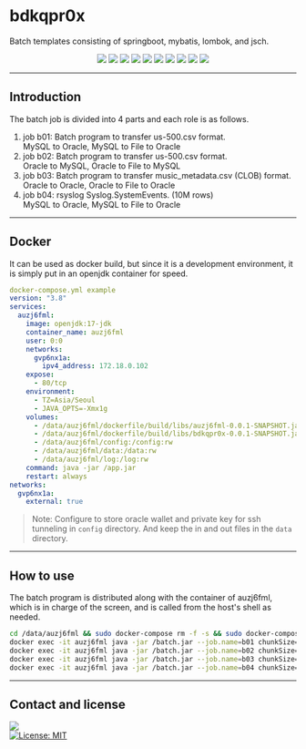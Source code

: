 # bdkqpr0x
Batch templates consisting of springboot, mybatis, lombok, and jsch.<br>
<div align=center> 
  <img src="https://img.shields.io/badge/oracle-F80000?style=flat-square&logo=oracle&logoColor=white">
  <img src="https://img.shields.io/badge/mysql-4479A1?style=flat-square&logo=mysql&logoColor=white">
  <img src="https://img.shields.io/badge/java-007396?style=flat-square&logo=java&logoColor=white">
  <img src="https://img.shields.io/badge/springboot-6DB33F?style=flat-square&logo=springboot&logoColor=white">
  <img src="https://img.shields.io/badge/jenkins-D24939?style=flat-square&logo=jenkins&logoColor=white">
  <img src="https://img.shields.io/badge/gradle-02303A?style=flat-square&logo=gradle&logoColor=white">
  <img src="https://img.shields.io/badge/github-181717?style=flat-square&logo=github&logoColor=white">
  <img src="https://img.shields.io/badge/rocky linux-10B981?style=flat-square&logo=rocky linux&logoColor=white">
  <img src="https://img.shields.io/badge/docker-2496ED?style=flat-square&logo=docker&logoColor=white">
  <img src="https://img.shields.io/badge/oraclecloud-F80000?style=flat-square&logo=icloud&logoColor=white">
  <br>
</div>

* * *

## Introduction
The batch job is divided into 4 parts and each role is as follows.
1. job b01: Batch program to transfer us-500.csv format.<br>
    MySQL to Oracle, MySQL to File to Oracle
2. job b02: Batch program to transfer us-500.csv format.<br>
    Oracle to MySQL, Oracle to File to MySQL
3. job b03: Batch program to transfer music_metadata.csv (CLOB) format.<br>
    Oracle to Oracle, Oracle to File to Oracle
4. job b04: rsyslog Syslog.SystemEvents. (10M rows)<br>
    MySQL to Oracle, MySQL to File to Oracle

* * *

## Docker
It can be used as docker build, but since it is a development environment, it is simply put in an openjdk container for speed.
```yml
docker-compose.yml example
version: "3.8"
services:
  auzj6fml:
    image: openjdk:17-jdk
    container_name: auzj6fml
    user: 0:0
    networks:
      gvp6nx1a:
        ipv4_address: 172.18.0.102
    expose:
      - 80/tcp
    environment:
      - TZ=Asia/Seoul
      - JAVA_OPTS=-Xmx1g
    volumes:
      - /data/auzj6fml/dockerfile/build/libs/auzj6fml-0.0.1-SNAPSHOT.jar:/app.jar:rw
      - /data/auzj6fml/dockerfile/build/libs/bdkqpr0x-0.0.1-SNAPSHOT.jar:/batch.jar:rw
      - /data/auzj6fml/config:/config:rw
      - /data/auzj6fml/data:/data:rw
      - /data/auzj6fml/log:/log:rw
    command: java -jar /app.jar
    restart: always
networks:
  gvp6nx1a:
    external: true
```
> Note: Configure to store oracle wallet and private key for ssh tunneling in `config` directory. And keep the in and out files in the `data` directory.

* * *

## How to use
The batch program is distributed along with the container of auzj6fml, which is in charge of the screen, and is called from the host's shell as needed.
```sh
cd /data/auzj6fml && sudo docker-compose rm -f -s && sudo docker-compose up -d && sudo docker exec -it auzj6fml date
docker exec -it auzj6fml java -jar /batch.jar --job.name=b01 chunkSize=500 requestDate=$(date "+%Y-%m-%d")
docker exec -it auzj6fml java -jar /batch.jar --job.name=b02 chunkSize=500 requestDate=$(date "+%Y-%m-%d")
docker exec -it auzj6fml java -jar /batch.jar --job.name=b03 chunkSize=1000 requestDate=$(date "+%Y-%m-%d")
docker exec -it auzj6fml java -jar /batch.jar --job.name=b04 chunkSize=10000 requestDate=$(date "+%Y-%m-%d")
```

* * *

## Contact and license
<a href="mailto:xqbty8po-dntco43u@yahoo.com" target="_blank"><img src="https://img.shields.io/badge/yahoo!-6001D2?style=flat-square&logo=yahoo!&logoColor=white"/></a><br>
[![License: MIT](https://img.shields.io/badge/License-MIT-yellow.svg)](https://opensource.org/licenses/MIT)
